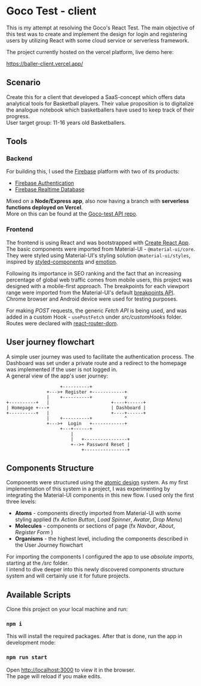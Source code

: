 # Goco Test - client
This is my attempt at resolving the Goco's React Test. The main objective of this test was to create and implement the design for login and registering users by utilizing React with some cloud service or serverless framework.

The project currently hosted on the vercel platform, live demo here:

https://baller-client.vercel.app/

## Scenario
Create this for a client that developed a SaaS-concept which offers data
analytical tools for Basketball players. Their value proposition is to digitalize the analogue notebook which basketballers have
used to keep track of their progress.\
User target group: 11-16 years old Basketballers.

## Tools

### Backend
For building this, I used the [Firebase](https://firebase.google.com/) platform with two of its products:
- [Firebase Authentication](https://firebase.google.com/docs/auth)
- [Firebase Realtime Database](https://firebase.google.com/docs/database)

Mixed on a **Node/Express app**, also now having a branch with **serverless functions deployed on Vercel**.\
More on this can be found at the [Goco-test API repo](https://github.com/DariusPirvulescu/goco-test-api).

### Frontend
The frontend is using React and was bootstrapped with [Create React App](https://github.com/facebook/create-react-app). \
The basic components were imported from Material-UI - `@material-ui/core`. They were styled using Material-UI's styling solution `@material-ui/styles`, inspired by [styled-components](https://styled-components.com/) and [emotion](https://emotion.sh/docs/introduction).

Following its importance in SEO ranking and the fact that an increasing percentage of global web traffic comes from mobile users,  this project was designed with a mobile-first approach. The breakpoints for each viewport range were imported from the Material-UI's default [breakpoints API](https://material-ui.com/customization/breakpoints/).\
Chrome browser and Android device were used for testing purposes. 

For making *POST* requests, the generic *Fetch API* is being used, and was added in a custom Hook - `usePostFetch`  under *src/customHooks* folder.\
Routes were declared with [react-router-dom](https://www.npmjs.com/package/react-router-dom). 

## User journey flowchart
A simple user journey was used to facilitate the authentication process. The Dashboard was set under a private route and a redirect to the homepage was implemented if the user is not logged in. \
A general view of the app's user journey:

```
                    +----------+
               +--->+ Register +------------+
               |    +----------+            v
+----------+   |                       +----+------+
| Homepage +---+                       | Dashboard | 
+----------+   |                       +----+------+
               |    +----------+            ^
               +--->+  Login   +------------+
                    +---+------+
                        |
                        |   +----------------+
                        +-->+ Password Reset |
                            +----------------+
```

## Components Structure
Components were structured using the [atomic design](https://bradfrost.com/blog/post/atomic-web-design/) system. 
As my first implementation of this system in a project, I was experimenting by integrating the Material-UI components in this new flow. I used only the first three levels:
- **Atoms** - components directly imported from Material-UI with some styling applied (fx *Action Button*, *Load Spinner*, *Avatar*, *Drop Menu*)
- **Molecules** - components or sections of page (fx *Navbar*, *About*, *Register Form* )
- **Organisms** - the highest level, including the components described in the User Journey flowchart

For importing the components I configured the app to use *absolute imports*, starting at the */src* folder.\
I intend to dive deeper into this newly discovered components structure system and will certainly use it for future projects.

## Available Scripts
Clone this project on your local machine and run:

### `npm i`

This will install the required packages. 
After that is done, run the app in development mode:

### `npm run start`

Open [http://localhost:3000](http://localhost:3000) to view it in the browser.\
The page will reload if you make edits.
